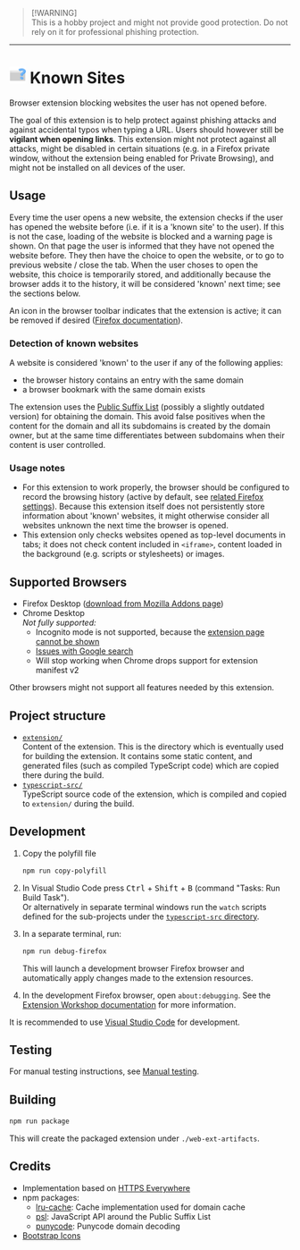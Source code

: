 > [!WARNING]\
> This is a hobby project and might not provide good protection. Do not rely on it for professional phishing protection.

---

# <img src="extension/icon.svg" alt="Logo" width="30"> Known Sites

Browser extension blocking websites the user has not opened before.

The goal of this extension is to help protect against phishing attacks and against accidental typos when typing a URL.
Users should however still be **vigilant when opening links**. This extension might not protect against all attacks,
might be disabled in certain situations (e.g. in a Firefox private window, without the extension being enabled for
Private Browsing), and might not be installed on all devices of the user.

## Usage

Every time the user opens a new website, the extension checks if the user has opened the website before (i.e. if it is a 'known site' to
the user). If this is not the case, loading of the website is blocked and a warning page is shown. On that page the user is informed that
they have not opened the website before. They then have the choice to open the website, or to go to previous website / close the tab.
When the user choses to open the website, this choice is temporarily stored, and additionally because the browser adds it to the history,
it will be considered 'known' next time; see the sections below.

An icon in the browser toolbar indicates that the extension is active; it can be removed if desired ([Firefox documentation](https://support.mozilla.org/en-US/kb/customize-firefox-controls-buttons-and-toolbars)).

### Detection of known websites

A website is considered 'known' to the user if any of the following applies:

- the browser history contains an entry with the same domain
- a browser bookmark with the same domain exists

The extension uses the [Public Suffix List](https://publicsuffix.org/) (possibly a slightly outdated version) for obtaining the domain.
This avoid false positives when the content for the domain and all its subdomains is created by the domain owner, but at the same
time differentiates between subdomains when their content is user controlled.

### Usage notes

- For this extension to work properly, the browser should be configured to record the browsing history (active by default, see
  [related Firefox settings](https://support.mozilla.org/en-US/kb/delete-browsing-search-download-history-firefox#w_how-do-i-make-firefox-clear-my-history-automatically)).
  Because this extension itself does not persistently store information about 'known' websites, it might otherwise consider all
  websites unknown the next time the browser is opened.
- This extension only checks websites opened as top-level documents in tabs; it does not check content included in `<iframe>`,
  content loaded in the background (e.g. scripts or stylesheets) or images.

## Supported Browsers

- Firefox Desktop ([download from Mozilla Addons page](https://addons.mozilla.org/en-US/firefox/addon/known-sites/))
- Chrome Desktop\
  _Not fully supported:_
  - Incognito mode is not supported, because the
    [extension page cannot be shown](https://developer.chrome.com/docs/extensions/reference/manifest/incognito#spanning)
  - [Issues with Google search](https://github.com/Marcono1234/known-sites-extension/issues/69)
  - Will stop working when Chrome drops support for extension manifest v2

Other browsers might not support all features needed by this extension.

## Project structure

- [`extension/`](./extension/)\
  Content of the extension. This is the directory which is eventually used for building the extension.
  It contains some static content, and generated files (such as compiled TypeScript code) which are copied there during the build.
- [`typescript-src/`](./typescript-src/)\
  TypeScript source code of the extension, which is compiled and copied to `extension/` during the build.

## Development

1. Copy the polyfill file

   ```bash
   npm run copy-polyfill
   ```

2. In Visual Studio Code press <kbd>Ctrl</kbd> + <kbd>Shift</kbd> + <kbd>B</kbd> (command "Tasks: Run Build Task").\
   Or alternatively in separate terminal windows run the `watch` scripts defined for the sub-projects under the [`typescript-src` directory](./typescript-src).

3. In a separate terminal, run:

   ```bash
   npm run debug-firefox
   ```

   This will launch a development browser Firefox browser and automatically apply changes made to the extension resources.

4. In the development Firefox browser, open `about:debugging`. See the [Extension Workshop documentation](https://extensionworkshop.com/documentation/develop/debugging/)
   for more information.

It is recommended to use [Visual Studio Code](https://code.visualstudio.com/) for development.

## Testing

For manual testing instructions, see [Manual testing](Manual%20testing.md).

## Building

```bash
npm run package
```

This will create the packaged extension under `./web-ext-artifacts`.

## Credits

- Implementation based on [HTTPS Everywhere](https://github.com/EFForg/https-everywhere)
- npm packages:
  - [lru-cache](https://www.npmjs.com/package/lru-cache): Cache implementation used for domain cache
  - [psl](https://www.npmjs.com/package/psl): JavaScript API around the Public Suffix List
  - [punycode](https://www.npmjs.com/package/punycode): Punycode domain decoding
- [Bootstrap Icons](https://icons.getbootstrap.com/)
